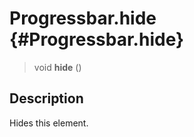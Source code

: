 Progressbar.hide {#Progressbar.hide}
================

> void **hide** ()

Description
-----------

Hides this element.
